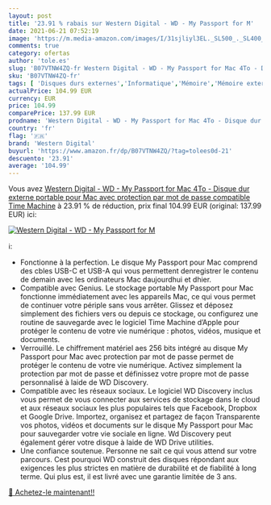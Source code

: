 ```yaml
---
layout: post
title: '23.91 % rabais sur Western Digital - WD - My Passport for M'
date: 2021-06-21 07:52:19
image: 'https://m.media-amazon.com/images/I/31sjliyl3EL._SL500_._SL400_.jpg'
comments: true
category: ofertas
author: 'tole.es'
slug: 'B07VTNW4ZQ-fr Western Digital - WD - My Passport for Mac 4To - Disque...'
sku: 'B07VTNW4ZQ-fr'
tags: [ 'Disques durs externes','Informatique','Mémoire','Mémoire externe','western digital', ]
actualPrice: 104.99 EUR
currency: EUR
price: 104.99
comparePrice: 137.99 EUR
prodname: 'Western Digital - WD - My Passport for Mac 4To - Disque dur externe portable pour Mac avec protection par mot de passe  compatible Time Machine'
country: 'fr'
flag: '🇫🇷'
brand: 'Western Digital'
buyurl: 'https://www.amazon.fr/dp/B07VTNW4ZQ/?tag=tolees0d-21'
descuento: '23.91'
average: '104.99'
---
```


Vous avez [Western Digital - WD - My Passport for Mac 4To - Disque dur externe portable pour Mac avec protection par mot de passe  compatible Time Machine](https://www.amazon.fr/dp/B07VTNW4ZQ/?tag=tolees0d-21)  à  23.91 % de réduction, prix final  104.99 EUR (original: 137.99 EUR) ici:

[![Western Digital - WD - My Passport for M](https://m.media-amazon.com/images/I/31sjliyl3EL._SL500_._SL400_.jpg)](https://www.amazon.fr/dp/B07VTNW4ZQ/?tag=tolees0d-21)

ℹ️:

- Fonctionne à la perfection. Le disque My Passport pour Mac comprend des cbles USB-C et USB-A qui vous permettent denregistrer le contenu de demain avec les ordinateurs Mac daujourdhui et dhier.
- Compatible avec Genius. Le stockage portable My Passport pour Mac fonctionne immédiatement avec les appareils Mac, ce qui vous permet de continuer votre périple sans vous arrêter. Glissez et déposez simplement des fichiers vers ou depuis ce stockage, ou configurez une routine de sauvegarde avec le logiciel Time Machine d’Apple pour protéger le contenu de votre vie numérique : photos, vidéos, musique et documents.
- Verrouillé. Le chiffrement matériel aes 256 bits intégré au disque My Passport pour Mac avec protection par mot de passe permet de protéger le contenu de votre vie numérique. Activez simplement la protection par mot de passe et définissez votre propre mot de passe personnalisé à laide de WD Discovery.
- Compatible avec les réseaux sociaux. Le logiciel WD Discovery inclus vous permet de vous connecter aux services de stockage dans le cloud et aux réseaux sociaux les plus populaires tels que Facebook, Dropbox et Google Drive. Importez, organisez et partagez de façon Transparente vos photos, vidéos et documents sur le disque My Passport pour Mac pour sauvegarder votre vie sociale en ligne. Wd Discovery peut également gérer votre disque à laide de WD Drive utilities.
- Une confiance soutenue. Personne ne sait ce qui vous attend sur votre parcours. Cest pourquoi WD construit des disques répondant aux exigences les plus strictes en matière de durabilité et de fiabilité à long terme. Qui plus est, il est livré avec une garantie limitée de 3 ans.

[🛒 Achetez-le maintenant!!](https://www.amazon.fr/dp/B07VTNW4ZQ/?tag=tolees0d-21)
